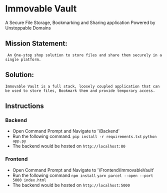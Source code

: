 # Immovable Vault
 A Secure File Storage, Bookmarking and Sharing application Powered by Unstoppable Domains

## Mission Statement:
     An One-stop shop solution to store files and share them securely in a single platform.

## Solution:
    Immovable Vault is a full stack, loosely coupled application that can be used to store files, Bookmark them and provide temporary access.

## Instructions
### Backend
- Open Command Prompt and Navigate to '\Backend' 
- Run the following command.
  `pip install -r requirements.txt`
  `python app.py`
- The backend would be hosted on `http://localhost:80`

### Frontend
- Open Command Prompt and Navigate to '\Frontend\ImmovableVault' 
- Run the following command
  `npm install`
  `yarn parcel --open --port 5000 index.html`
- The backend would be hosted on `http://localhost:5000`


